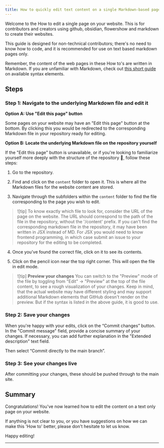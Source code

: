 ```yaml
---
title: How to quickly edit text content on a single Markdown-based page
---
```


Welcome to the How to edit a single page on your website. This is for contributors and creators using github, obsidian, flowershow and markdown to create their websites.

This guide is designed for non-technical contributors; there's no need to know how to code, and it is recommended for use on text based markdown pages only.

Remember, the content of the web pages in these How to's are written in Markdown. If you are unfamiliar with Markdown, check out [this short guide](https://flowershow.app/docs/syntax) on available syntax elements.


## Steps

### Step 1: Navigate to the underlying Markdown file and edit it

**Option A: Use "Edit this page" button**

Some pages on your website may have an "Edit this page" button at the bottom. By clicking this you would be redirected to the corresponding Markdown file in your repository ready for editing.

**Option B: Locate the underlying Markdown file on the repository yourself**

If the "Edit this page" button is unavailable, or if you're looking to familiarize yourself more deeply with the structure of the repository 💪, follow these steps:

1. Go to the repository.

2. Find and click on the `content` folder to open it. This is where all the Markdown files for the website content are stored.

3. Navigate through the subfolders within the `content` folder to find the file corresponding to the page you wish to edit.

> ![tip] To know exactly which file to look for, consider the URL of the page on the website. The URL should correspond to the path of the file in the repository, without the '/content' prefix.
> If you can't find the corresponding markdown file in the repository, it may have been written in JSX instead of MD. For JSX you would need to know frontend programming, in which case submit an issue to your repository for the editing to be completed.

4. Once you've found the correct file, click on it to see its contents.

5. Click on the pencil icon near the top right corner. This will open the file in edit mode.

> ![tip] **Preview your changes**
> You can switch to the "Preview" mode of the file by toggling from "Edit" -> "Preview" at the top of the file content, to see a rough visualization of your changes. Keep in mind, that the actual website may have different styling and may support additional Markdown elements that GitHub doesn't render on the preview. But if the syntax is listed in the above guide, it is good to use.

### Step 2: Save your changes

When you're happy with your edits, click on the “Commit changes” button. In the "Commit message" field, provide a concise summary of your changes. If necessary, you can add further explanation in the "Extended description" text field.

Then select “Commit directly to the main branch”.

### Step 3: See your changes live

After committing your changes, these should be pushed through to the main site.

## Summary

Congratulations! You've now learned how to edit the content on a text only page on your website.

If anything is not clear to you, or you have suggestions on how we can make this 'How to' better, please don't hesitate to let us know.

Happy editing!

---
